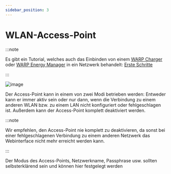 ```yaml
---
sidebar_position: 3
---
```


# WLAN-Access-Point

:::note

Es gibt ein Tutorial, welches auch das Einbinden von einem [WARP Charger](/docs/warp_charger/introduction) oder [WARP Energy Manager](/docs/warp_energy_manager/introduction) in ein Netzwerk behandelt: [Erste Schritte](/docs/tutorials/first_steps)

:::

![image](/img/webinterface/network/wem2-network_wifi_ap.jpeg)


Der Access-Point kann in einem von zwei Modi betrieben werden: Entweder kann er immer aktiv sein oder nur
dann, wenn die Verbindung zu einem anderen WLAN bzw. zu einem LAN nicht konfiguriert oder fehlgeschlagen
ist. Außerdem kann der Access-Point komplett deaktiviert werden.


:::note

Wir empfehlen, den Access-Point nie komplett zu deaktivieren, da sonst bei einer fehlgeschlagenen Verbindung
zu einem anderen Netzwerk das Webinterface nicht mehr erreicht werden kann.

:::


Der Modus des Access-Points, Netzwerkname, Passphrase usw. sollten selbsterklärend sein und können hier festgelegt werden
